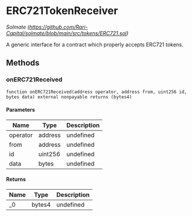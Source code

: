 # ERC721TokenReceiver

*Solmate (https://github.com/Rari-Capital/solmate/blob/main/src/tokens/ERC721.sol)*



A generic interface for a contract which properly accepts ERC721 tokens.



## Methods

### onERC721Received

```solidity
function onERC721Received(address operator, address from, uint256 id, bytes data) external nonpayable returns (bytes4)
```





#### Parameters

| Name | Type | Description |
|---|---|---|
| operator | address | undefined |
| from | address | undefined |
| id | uint256 | undefined |
| data | bytes | undefined |

#### Returns

| Name | Type | Description |
|---|---|---|
| _0 | bytes4 | undefined |




